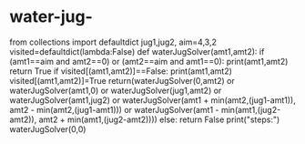 # water-jug-
from collections import defaultdict
jug1,jug2, aim=4,3,2
visited=defaultdict(lambda:False)
def waterJugSolver(amt1,amt2):
  if (amt1==aim and amt2==0) or (amt2==aim and amt1==0):
    print(amt1,amt2)
    return True
  if visited[(amt1,amt2)]==False:
    print(amt1,amt2)
    visited[(amt1,amt2)]=True
    return(waterJugSolver(0,amt2) or
    waterJugSolver(amt1,0) or
    waterJugSolver(jug1,amt2) or
    waterJugSolver(amt1,jug2) or
    waterJugSolver(amt1 + min(amt2,(jug1-amt1)),
    amt2 - min(amt2,(jug1-amt1))) or
    waterJugSolver(amt1 - min(amt1,(jug2-amt2)),
    amt2 + min(amt1,(jug2-amt2))))
  else:
    return False
print("steps:")
waterJugSolver(0,0)
